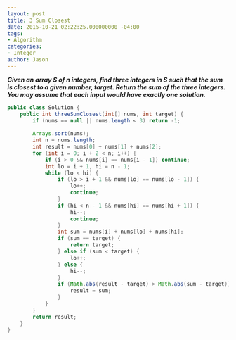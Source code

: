 ```yaml
---
layout: post
title: 3 Sum Closest
date: 2015-10-21 02:22:25.000000000 -04:00
tags:
- Algorithm
categories:
- Integer
author: Jason
---
```

<p><strong><em>Given an array S of n integers, find three integers in S such that the sum is closest to a given number, target. Return the sum of the three integers. You may assume that each input would have exactly one solution.</em></strong></p>


``` java
public class Solution {
    public int threeSumClosest(int[] nums, int target) {
        if (nums == null || nums.length < 3) return -1;
        
        Arrays.sort(nums);
        int n = nums.length;
        int result = nums[0] + nums[1] + nums[2];
        for (int i = 0; i + 2 < n; i++) {
            if (i > 0 && nums[i] == nums[i - 1]) continue;
            int lo = i + 1, hi = n - 1;
            while (lo < hi) {
                if (lo > i + 1 && nums[lo] == nums[lo - 1]) {
                    lo++;
                    continue;
                } 
                if (hi < n - 1 && nums[hi] == nums[hi + 1]) {
                    hi--;
                    continue;
                }
                int sum = nums[i] + nums[lo] + nums[hi];
                if (sum == target) {
                    return target;
                } else if (sum < target) {
                    lo++;
                } else {
                    hi--;
                }
                if (Math.abs(result - target) > Math.abs(sum - target)) {
                    result = sum;
                }
            }
        }
        return result;
    }
}
```

